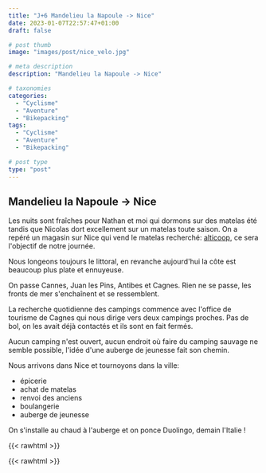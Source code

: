 ```yaml
---
title: "J+6 Mandelieu la Napoule -> Nice"
date: 2023-01-07T22:57:47+01:00
draft: false

# post thumb
image: "images/post/nice_velo.jpg"

# meta description
description: "Mandelieu la Napoule -> Nice"

# taxonomies
categories:
  - "Cyclisme" 
  - "Aventure" 
  - "Bikepacking"
tags:
  - "Cyclisme" 
  - "Aventure" 
  - "Bikepacking"

# post type
type: "post"
---
```


## Mandelieu la Napoule -> Nice

Les nuits sont fraîches pour Nathan et moi qui dormons sur des matelas été tandis que Nicolas dort excellement sur un matelas toute saison. On a repéré un magasin sur Nice qui vend le matelas recherché: [alticoop](https://www.alticoop.com/), ce sera l'objectif de notre journée. 

Nous longeons toujours le littoral, en revanche aujourd'hui la côte est beaucoup plus plate et ennuyeuse. 

On passe Cannes, Juan les Pins, Antibes et Cagnes. Rien ne se passe, les fronts de mer s'enchaînent et se ressemblent.

La recherche quotidienne des campings commence avec l'office de tourisme de Cagnes qui nous dirige vers deux campings proches. Pas de bol, on les avait déjà contactés et ils sont en fait fermés.

Aucun camping n'est ouvert, aucun endroit où faire du camping sauvage ne semble possible, l'idée d'une auberge de jeunesse fait son chemin. 

Nous arrivons dans Nice et tournoyons dans la ville:
- épicerie 
- achat de matelas
- renvoi des anciens
- boulangerie
- auberge de jeunesse

On s'installe au chaud à l'auberge et on ponce Duolingo, demain l'Italie ! 

{{< rawhtml >}} 
<div class="strava-embed-placeholder" data-embed-type="activity" data-embed-id="8353999123"></div><script src="https://strava-embeds.com/embed.js"></script>
{{< rawhtml >}}
